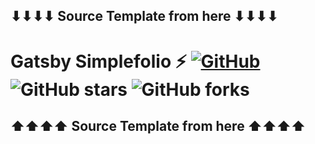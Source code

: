 ## ⬇⬇⬇⬇ Source Template from here ⬇⬇⬇⬇

# Gatsby Simplefolio ⚡️ [![GitHub](https://img.shields.io/github/license/cobidev/gatsby-simplefolio?color=blue)](https://github.com/cobidev/gatsby-simplefolio/blob/master/LICENSE.md) ![GitHub stars](https://img.shields.io/github/stars/cobidev/gatsby-simplefolio) ![GitHub forks](https://img.shields.io/github/forks/cobidev/gatsby-simplefolio)

## ⬆⬆⬆⬆ Source Template from here ⬆⬆⬆⬆
